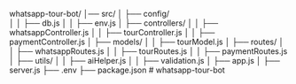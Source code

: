whatsapp-tour-bot/
│── src/
│   ├── config/  
│   │   ├── db.js
│   │   ├── env.js
│   ├── controllers/
│   │   ├── whatsappController.js
│   │   ├── tourController.js
│   │   ├── paymentController.js
│   ├── models/
│   │   ├── tourModel.js
│   ├── routes/
│   │   ├── whatsappRoutes.js
│   │   ├── tourRoutes.js
│   │   ├── paymentRoutes.js
│   ├── utils/
│   │   ├── aiHelper.js
│   │   ├── validation.js
│   ├── app.js
│   ├── server.js
├── .env
├── package.json
#   w h a t s a p p - t o u r - b o t  
 